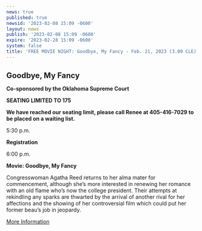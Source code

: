 ```yaml
---
news: true
published: true
newsid: '2023-02-08 15:09 -0600'
layout: news
publish: '2023-02-08 15:09 -0600'
expire: '2023-02-28 15:09 -0600'
system: false
title: 'FREE MOVIE NIGHT: Goodbye, My Fancy - Feb. 21, 2023 (3.00 CLE)'
---
```

<img src='https://oklahoma-public.s3.us-east-1.amazonaws.com/courses/85981/gkjtmcptbj.jpg' alt=''/>

**<span style="font-size: 1.25rem">Goodbye, My Fancy</span>**

**Co-sponsored by the Oklahoma Supreme Court**

**SEATING LIMITED TO 175**

**We have reached our seating limit, please call Renee at 405-416-7029 to be placed on a waiting list.**

5:30 p.m.          

**Registration**

6:00 p.m.          

**Movie:  Goodbye, My Fancy**

Congresswoman Agatha Reed returns to her alma mater for commencement, although she’s more interested in renewing her romance with an old flame who’s now the college president. Their attempts at rekindling any sparks are thwarted by the arrival of another rival for her affections and the showing of her controversial film which could put her former beau’s job in jeopardy.

<a href='https://ok.webcredenza.com/program?id=85981'>More Information</a>
